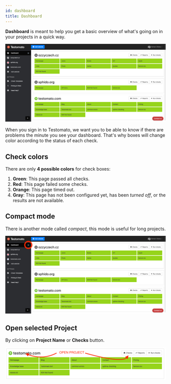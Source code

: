 ```yaml
---
id: dashboard
title: Dashboard
---
```


**Dashboard** is meant to help you get a basic overview of what's
going on in your projects in a quick way.

![Dashboard](/img/dashboard.png)

When you sign in to Testomato, we want you to be able to know if there
are problems the minute you see your dashboard. That's why boxes will
change color according to the status of each check.

## Check colors

There are only **4 possible colors** for check boxes:

1.  **Green**: This page passed all checks.
2.  **Red**: This page failed some checks.
3.  **Orange**: This page timed out.
4.  **Gray**: This page has not been configured yet, has been *turned
    off*, or the results are not available.

## Compact mode

There is another mode called _compact_, this mode is useful for long projects.

![Dashboard Compact](/img/dashboard-compact.png)

## Open selected Project

By clicking on **Project Name** or **Checks** button.

![](/img/open-project.png)